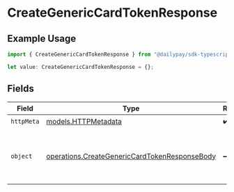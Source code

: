 # CreateGenericCardTokenResponse

## Example Usage

```typescript
import { CreateGenericCardTokenResponse } from "@dailypay/sdk-typescript/models/operations";

let value: CreateGenericCardTokenResponse = {};
```

## Fields

| Field                                                                                                          | Type                                                                                                           | Required                                                                                                       | Description                                                                                                    |
| -------------------------------------------------------------------------------------------------------------- | -------------------------------------------------------------------------------------------------------------- | -------------------------------------------------------------------------------------------------------------- | -------------------------------------------------------------------------------------------------------------- |
| `httpMeta`                                                                                                     | [models.HTTPMetadata](../../models/httpmetadata.md)                                                            | :heavy_check_mark:                                                                                             | N/A                                                                                                            |
| `object`                                                                                                       | [operations.CreateGenericCardTokenResponseBody](../../models/operations/creategenericcardtokenresponsebody.md) | :heavy_minus_sign:                                                                                             | Returns an opaque string representing the card details.<br/>                                                   |